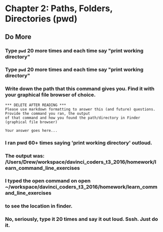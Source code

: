 # Chapter 2: Paths, Folders, Directories (pwd)

## Do More

### Type `pwd` 20 more times and each time say "print working directory"

### Type `pwd` 20 more times and each time say "print working directory"

### Write down the path that this command gives you. Find it with your graphical file browser of choice.

    *** DELETE AFTER READING ***
    Please use markdown formatting to answer this (and future) questions. Provide the command you ran, the output
    of that command and how you found the path/directory in Finder (graphical file browser)
    
    Your answer goes here...
    
### I ran pwd 60+ times saying 'print working directory' outloud. 
### The output was: /Users/Drew/workspace/davinci_coders_t3_2016/homework/learn_command_line_exercises
### I typed the open command on open ~/workspace/davinci_coders_t3_2016/homework/learn_command_line_exercises
### to see the location in finder.

### No, seriously, type it 20 times and say it out loud. Sssh. Just do it.

